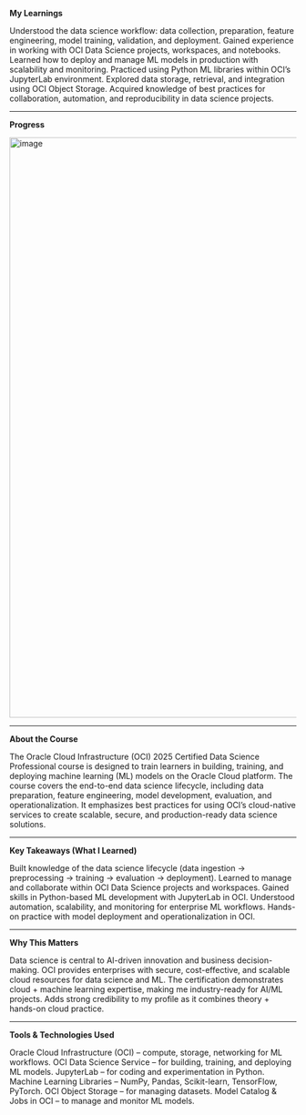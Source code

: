 **My Learnings**<br>

Understood the data science workflow: data collection, preparation, feature engineering, model training, validation, and deployment.
Gained experience in working with OCI Data Science projects, workspaces, and notebooks.
Learned how to deploy and manage ML models in production with scalability and monitoring.
Practiced using Python ML libraries within OCI’s JupyterLab environment.
Explored data storage, retrieval, and integration using OCI Object Storage.
Acquired knowledge of best practices for collaboration, automation, and reproducibility in data science projects.
<hr>

**Progress**<br>

<img width="1920" height="1020" alt="image" src="https://github.com/user-attachments/assets/b13a427f-5c5b-47c7-9b31-f9b6d66f0f18" />

<hr>

**About the Course**<br>

The Oracle Cloud Infrastructure (OCI) 2025 Certified Data Science Professional course is designed to train learners in building, training, and deploying machine learning (ML) models on the Oracle Cloud platform. The course covers the end-to-end data science lifecycle, including data preparation, feature engineering, model development, evaluation, and operationalization. It emphasizes best practices for using OCI’s cloud-native services to create scalable, secure, and production-ready data science solutions.
<hr>

**Key Takeaways (What I Learned)**<br>

Built knowledge of the data science lifecycle (data ingestion → preprocessing → training → evaluation → deployment).
Learned to manage and collaborate within OCI Data Science projects and workspaces.
Gained skills in Python-based ML development with JupyterLab in OCI.
Understood automation, scalability, and monitoring for enterprise ML workflows.
Hands-on practice with model deployment and operationalization in OCI.
<hr>

**Why This Matters**<br>

Data science is central to AI-driven innovation and business decision-making.
OCI provides enterprises with secure, cost-effective, and scalable cloud resources for data science and ML.
The certification demonstrates cloud + machine learning expertise, making me industry-ready for AI/ML projects.
Adds strong credibility to my profile as it combines theory + hands-on cloud practice.
<hr>

**Tools & Technologies Used**<br>

Oracle Cloud Infrastructure (OCI) – compute, storage, networking for ML workflows.
OCI Data Science Service – for building, training, and deploying ML models.
JupyterLab – for coding and experimentation in Python.
Machine Learning Libraries – NumPy, Pandas, Scikit-learn, TensorFlow, PyTorch.
OCI Object Storage – for managing datasets.
Model Catalog & Jobs in OCI – to manage and monitor ML models.
